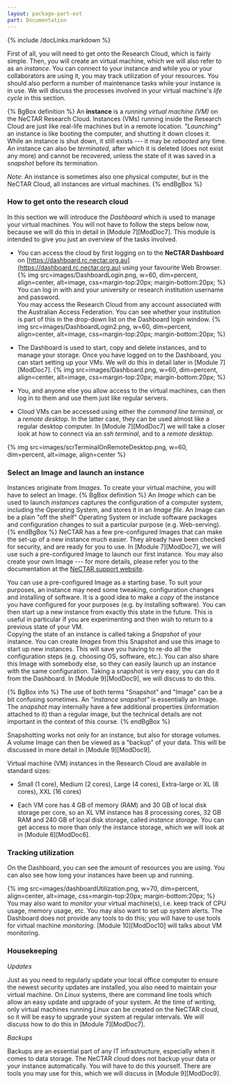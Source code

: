 ```yaml
---
layout: package-part-ext
part: Documentation
---
```


{% include /docLinks.markdown %}

First of all, you will need to get onto the Research Cloud, which is fairly simple. Then, you will create an virtual machine, which we will also refer to as an *instance*. You can connect to your instance and while you or your collaborators are using it, you may track utilization of your resources. You should also perform a number of maintenance tasks while your instance is in use. We will discuss the processes involved in your virtual machine's *life cycle* in this section.

{% BgBox definition %}
An **instance** is a *running virtual machine (VM)* on the NeCTAR Research Cloud. Instances (VMs) running inside the Research Cloud are just like real-life machines but in a remote location. *"Launching"* an instance is like booting the computer, and shutting it down closes it. While an instance is shut down, it still exists --- it may be *rebooted* any time. An instance can also be *terminated*, after which it is deleted (does not exist any more) and cannot be recovered, unless the state of it was saved in a *snapshot* before its termination.  

*Note*: An instance is sometimes also one physical computer, but in the NeCTAR Cloud, all instances are virtual machines.
{% endBgBox %}


### How to get onto the research cloud

In this section we will introduce the *Dashboard* which is used to manage your virtual machines. You will not have to follow the steps below now, because we will do this in detail in [Module 7][ModDoc7]. This module is intended to give you just an overview of the tasks involved.

* You can access the cloud by first logging on to the **NeCTAR Dashboard** on [https://dashboard.rc.nectar.org.au](https://dashboard.rc.nectar.org.au) using your favourite Web Browser. 
{% img src=images/DashboardLogin.png, w=60, dim=percent, align=center, alt=image, css=margin-top:20px; margin-bottom:20px; %}  
You can log in with and your university or research institution username and password.    
You may access the Research Cloud from any account associated with the Australian Access Federation. You can see whether your institution is part of this in the drop-down list on the Dashboard login window.
{% img src=images/DashboardLogin2.png, w=60, dim=percent, align=center, alt=image, css=margin-top:20px; margin-bottom:20px; %}  

* The Dashboard is used to start, copy and delete instances, and to manage your storage. Once you have logged on to the Dashboard, you can start setting up your VMs. We will do this in detail later in [Module 7][ModDoc7].
{% img src=images/Dashboard.png, w=60, dim=percent, align=center, alt=image, css=margin-top:20px; margin-bottom:20px; %}  

* You, and anyone else you allow access to the virtual machines, can then log in to them and use them just like regular servers.

* Cloud VMs can be accessed using either the *command line terminal*, or a *remote desktop*. In the latter case, they can be used almost like a regular desktop computer. In [Module 7][ModDoc7] we will take a closer look at how to connect via an *ssh terminal*, and to a *remote desktop*. 

{% img src=images/scrTerminalOnRemoteDesktop.png, w=60, dim=percent, alt=image, align=center %}

### Select an Image and launch an instance

Instances originate from *Images*. To create your virtual machine, you will have to select an Image. 
{% BgBox definition %}
An *Image* which can be used to launch *instances* captures the configuration of a computer system, including the Operating System, and stores it in an *Image file*. An Image can be a plain "off the shelf" Operating System or include software packages and configuration changes to suit a particular purpose (e.g. Web-serving). 
{% endBgBox %}
NeCTAR has a few pre-configured Images that can make the set-up of a new instance much easier. They already have been checked for security, and are ready for you to use. In [Module 7][ModDoc7], we will use such a pre-configured Image to launch our first instance. You may also create your own Image --- for more details, please refer you to the documentation at the [NeCTAR support website](http://support.rc.nectar.org.au/docs/images).

You can use a pre-configured Image as a starting base. To suit your purposes, an instance may need some tweaking, configuration changes and installing of software. It is a good idea to make a *copy* of the instance you have configured for your purposes (e.g. by installing software). You can then start up a new instance from exactly this state in the future. This is useful in particular if you are experimenting and then wish to return to a previous state of your VM.    
Copying the state of an instance is called taking a *Snapshot* of your instance. You can create *Images* from this Snapshot and use this image to start up new instances. This will save you having to re-do all the configuration steps (e.g. choosing OS, software, etc.). You can also share this Image with somebody else, so they can easily launch up an instance with the same configuration.
Taking a snapshot is very easy, you can do it from the Dashboard. In [Module 9][ModDoc9], we will discuss to do this.

{% BgBox info %}
The use of both terms "Snapshot" and "Image" can be a bit confusing sometimes. An *"instance snapshot"* is essentially an Image. The *snapshot* may internally have a few additional properties (information attached to it) than a regular image, but the technical details are not important in the context of this course.
{% endBgBox %}

Snapshotting works not only for an instance, but also for storage volumes. A volume Image can then be viewed as a "backup" of your data. This will be discussed in more detail in [Module 9][ModDoc9].

Virtual machine (VM) instances in the Research Cloud are available in standard sizes:

* Small (1 core), Medium (2 cores), Large (4 cores), Extra-large or XL (8 cores), XXL (16 cores)

* Each VM core has 4 GB of memory (RAM) and 30 GB of local disk storage per core, so an XL VM instance has 8 processing cores, 32 GB RAM and 240 GB of local disk storage, called *instance storage*. You can get access to more than only the instance storage, which we will look at in [Module 6][ModDoc6].

### Tracking utilization

On the Dashboard, you can see the amount of resources you are using. You can also see how long your instances have been up and running. 

{% img src=images/dashboardUtilization.png, w=70, dim=percent, align=center, alt=image, css=margin-top:20px; margin-bottom:20px; %}  
You may also want to *monitor* your virtual machine(s), i.e. keep track of CPU usage, memory usage, etc. You may also want to set up system alerts. The Dashboard does not provide any tools to do this; you will have to use tools for virtual machine *monitoring*. [Module 10][ModDoc10] will talks about VM monitoring.

### Housekeeping

*Updates*

Just as you need to regularly update your local office computer to ensure the newest security updates are installed, you also need to maintain your virtual machine. On *Linux* systems, there are command line tools which allow an easy update and upgrade of your system. At the time of writing, only virtual machines running *Linux* can be created on the NeCTAR cloud, so it will be easy to upgrade your system at regular intervals. We will discuss how to do this in [Module 7][ModDoc7].

*Backups*

Backups are an essential part of any IT infrastructure, especially when it comes to data storage. The NeCTAR cloud does not backup your data or your instance automatically. You will have to do this yourself. There are tools you may use for this, which we will discuss in [Module 9][ModDoc9].


